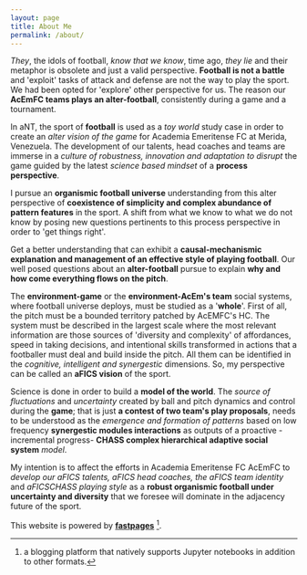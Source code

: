 ```yaml
---
layout: page
title: About Me
permalink: /about/
---
```

*They*, the idols of football, *know that we know*, time ago, *they lie* and their metaphor is obsolete and just a valid perspective. **Football is not a battle** and 'exploit' tasks of attack and defense are not the way to play the sport. We had been opted for 'explore' other perspective for us. The reason our **AcEmFC teams plays an alter-football**, consistently during a game and a tournament.

In aNT, the sport of **football** is used as a *toy world* study case in order to create an *alter vision of the game* for Academia Emeritense FC at Merida, Venezuela. The development of our talents, head coaches and teams are immerse in a *culture of robustness, innovation and adaptation to disrupt* the game guided by the latest *science based mindset* of a **process perspective**.

I pursue an **organismic football universe** understanding from this alter perspective of **coexistence of simplicity and complex abundance of pattern features** in the sport. A shift from what we know to what we do not know by posing new questions pertinents to this process perspective in order to 'get things right'. 

Get a better understanding that can exhibit a **causal-mechanismic explanation and management of an effective style of playing football**. Our well posed questions about an **alter-football** pursue to explain **why and how come everything flows on the pitch**.

The **environment-game** or the **environment-AcEm's team** social systems, where football universe deploys, must be studied as a '**whole**'. First of all, the pitch must be a bounded territory patched by AcEMFC's HC. The system must be described in the largest scale where the most relevant information are those sources of 'diversity and complexity' of affordances, speed in taking decisions, and intentional skills transformed in actions that a footballer must deal and build inside the pitch.  All them can be identified in the *cognitive, intelligent and synergestic* dimensions. So, my perspective can be called an **aFICS vision** of the sport.

Science is done in order to build a **model of the world**. The *source of fluctuations* and *uncertainty* created by ball and pitch dynamics and control during the **game**; that is just **a contest of two team's play proposals**, needs to be understood as the *emergence and formation of patterns* based on low frequency **synergestic modules interactions** as outputs of a proactive -incremental progress- **CHASS complex hierarchical adaptive social system** *model*.

My intention is to affect the efforts in Academia Emeritense FC AcEmFC to *develop our aFICS talents, aFICS head coaches, the aFICS team identity* and *aFICSCHASS playing style* as a **robust organismic football under uncertainty and diversity** that we foresee will dominate in the adjacency future of the sport.

This website is powered by **[fastpages](https://github.com/fastai/fastpages)** [^1].

[^1]:a blogging platform that natively supports Jupyter notebooks in addition to other formats.

